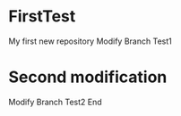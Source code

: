 # FirstTest
My first new repository
Modify Branch Test1
# Second modification
Modify Branch Test2
End
